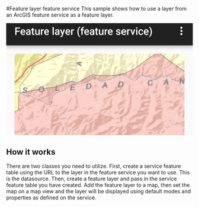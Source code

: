 #Feature layer feature service
This sample shows how to use a layer from an ArcGIS feature service as a feature layer.

![Feature Layer Feature Service](featurelayer-feature-service.png)

## How it works

There are two classes you need to utilize. First, create a service feature table using the URL to the layer in the feature service you want to use. This is the datasource. Then, create a feature layer and pass in the service feature table you have created. Add the feature layer to a map, then set the map on a  map view and the layer will be displayed using  default modes and properties as defined on the service.
